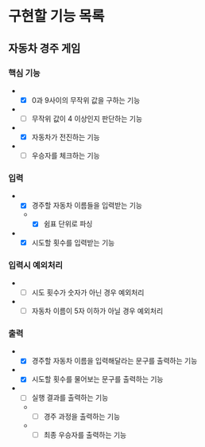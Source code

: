# 구현할 기능 목록

## 자동차 경주 게임
### 핵심 기능
- +[x] 0과 9사이의 무작위 값을 구하는 기능  
- +[ ] 무작위 값이 4 이상인지 판단하는 기능  
- +[x] 자동차가 전진하는 기능
- +[ ] 우승자를 체크하는 기능  

### 입력
- +[x] 경주할 자동차 이름들을 입력받는 기능  
  - +[x] 쉼표 단위로 파싱  
- +[x] 시도할 횟수를 입력받는 기능  

### 입력시 예외처리
- +[ ] 시도 횟수가 숫자가 아닌 경우 예외처리  
- +[ ] 자동차 이름이 5자 이하가 아닐 경우 예외처리  

### 출력
- +[x] 경주할 자동차 이름을 입력해달라는 문구를 출력하는 기능  
- +[x] 시도할 횟수를 물어보는 문구를 출력하는 기능  
- +[ ] 실행 결과를 출력하는 기능  
  - +[ ] 경주 과정을 출력하는 기능  
  - +[ ] 최종 우승자를 출력하는 기능  
